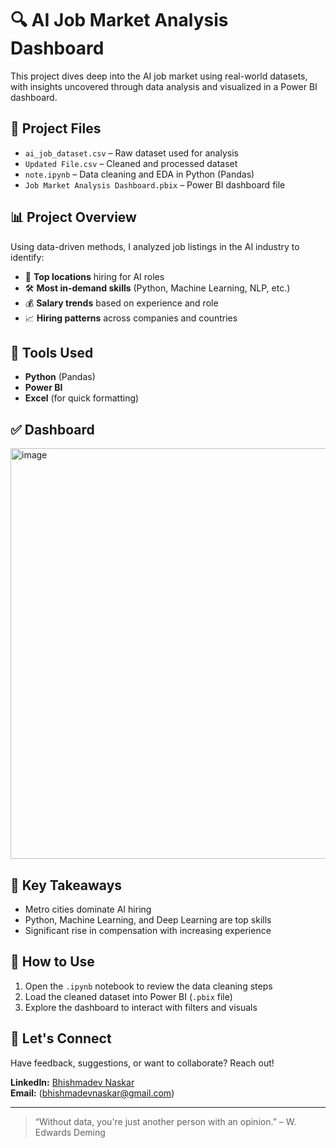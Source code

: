# 🔍 AI Job Market Analysis Dashboard

This project dives deep into the AI job market using real-world datasets, with insights uncovered through data analysis and visualized in a Power BI dashboard.

## 📁 Project Files

- `ai_job_dataset.csv` – Raw dataset used for analysis  
- `Updated File.csv` – Cleaned and processed dataset  
- `note.ipynb` – Data cleaning and EDA in Python (Pandas)  
- `Job Market Analysis Dashboard.pbix` – Power BI dashboard file

## 📊 Project Overview

Using data-driven methods, I analyzed job listings in the AI industry to identify:

- 📍 **Top locations** hiring for AI roles  
- 🛠️ **Most in-demand skills** (Python, Machine Learning, NLP, etc.)  
- 💰 **Salary trends** based on experience and role  
- 📈 **Hiring patterns** across companies and countries

## 🧰 Tools Used

- **Python** (Pandas)  
- **Power BI**  
- **Excel** (for quick formatting)

## ✅ Dashboard

<img width="1172" height="657" alt="image" src="https://github.com/user-attachments/assets/9d0a6943-74ff-47b8-aad2-dc1bcca9b774" />


## 📌 Key Takeaways

- Metro cities dominate AI hiring  
- Python, Machine Learning, and Deep Learning are top skills  
- Significant rise in compensation with increasing experience

## 📎 How to Use

1. Open the `.ipynb` notebook to review the data cleaning steps  
2. Load the cleaned dataset into Power BI (`.pbix` file)  
3. Explore the dashboard to interact with filters and visuals

## 🤝 Let's Connect

Have feedback, suggestions, or want to collaborate? Reach out!

**LinkedIn:** [Bhishmadev Naskar](https://www.linkedin.com/in/bhishmadev-naskar)  
**Email:** (bhishmadevnaskar@gmail.com)

---

> “Without data, you're just another person with an opinion.” – W. Edwards Deming
